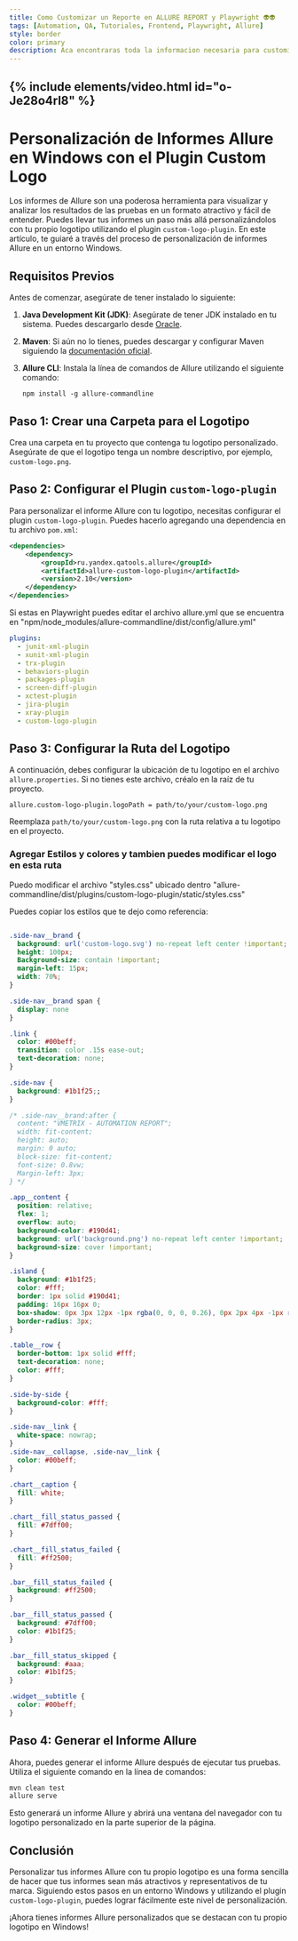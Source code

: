 ```yaml
---
title: Como Customizar un Reporte en ALLURE REPORT y Playwright 👽👽
tags: [Automation, QA, Tutoriales, Frontend, Playwright, Allure]
style: border
color: primary
description: Aca encontraras toda la informacion necesaria para customizar un reporte en Allure y aplicar los colores y el branding de tu empresa.
---
```


{% include elements/video.html id="o-Je28o4rl8" %}
-------------------------

# Personalización de Informes Allure en Windows con el Plugin Custom Logo

Los informes de Allure son una poderosa herramienta para visualizar y analizar los resultados de las pruebas en un formato atractivo y fácil de entender. Puedes llevar tus informes un paso más allá personalizándolos con tu propio logotipo utilizando el plugin `custom-logo-plugin`. En este artículo, te guiaré a través del proceso de personalización de informes Allure en un entorno Windows.

## Requisitos Previos

Antes de comenzar, asegúrate de tener instalado lo siguiente:

1. **Java Development Kit (JDK)**: Asegúrate de tener JDK instalado en tu sistema. Puedes descargarlo desde [Oracle](https://www.oracle.com/java/technologies/javase-downloads.html).

2. **Maven**: Si aún no lo tienes, puedes descargar y configurar Maven siguiendo la [documentación oficial](https://maven.apache.org/download.cgi).

3. **Allure CLI**: Instala la línea de comandos de Allure utilizando el siguiente comando:

   ```
   npm install -g allure-commandline
   ```

## Paso 1: Crear una Carpeta para el Logotipo

Crea una carpeta en tu proyecto que contenga tu logotipo personalizado. Asegúrate de que el logotipo tenga un nombre descriptivo, por ejemplo, `custom-logo.png`.

## Paso 2: Configurar el Plugin `custom-logo-plugin`

Para personalizar el informe Allure con tu logotipo, necesitas configurar el plugin `custom-logo-plugin`. Puedes hacerlo agregando una dependencia en tu archivo `pom.xml`:

```xml
<dependencies>
    <dependency>
        <groupId>ru.yandex.qatools.allure</groupId>
        <artifactId>allure-custom-logo-plugin</artifactId>
        <version>2.10</version>
    </dependency>
</dependencies>
```

Si estas en Playwright puedes editar el archivo allure.yml que se encuentra en "npm/node_modules/allure-commandline/dist/config/allure.yml"

```yml
plugins:
  - junit-xml-plugin
  - xunit-xml-plugin
  - trx-plugin
  - behaviors-plugin
  - packages-plugin
  - screen-diff-plugin
  - xctest-plugin
  - jira-plugin
  - xray-plugin
  - custom-logo-plugin
```

## Paso 3: Configurar la Ruta del Logotipo

A continuación, debes configurar la ubicación de tu logotipo en el archivo `allure.properties`. Si no tienes este archivo, créalo en la raíz de tu proyecto.

```properties
allure.custom-logo-plugin.logoPath = path/to/your/custom-logo.png
```

Reemplaza `path/to/your/custom-logo.png` con la ruta relativa a tu logotipo en el proyecto.

### Agregar Estilos y colores y tambien puedes modificar el logo en esta ruta

Puedo modificar el archivo "styles.css" ubicado dentro "allure-commandline/dist/plugins/custom-logo-plugin/static/styles.css"

Puedes copiar los estilos que te dejo como referencia:

```css

.side-nav__brand {
  background: url('custom-logo.svg') no-repeat left center !important;
  height: 100px;
  Background-size: contain !important;
  margin-left: 15px;
  width: 70%;
}

.side-nav__brand span {
  display: none
}

.link {
  color: #00beff;
  transition: color .15s ease-out;
  text-decoration: none;
}

.side-nav {
  background: #1b1f25;;
}

/* .side-nav__brand:after {
  content: "VMETRIX - AUTOMATION REPORT";
  width: fit-content;
  height: auto;
  margin: 0 auto;
  block-size: fit-content;
  font-size: 0.8vw;
  Margin-left: 3px;
} */

.app__content {
  position: relative;
  flex: 1;
  overflow: auto;
  background-color: #190d41;
  background: url('background.png') no-repeat left center !important;
  background-size: cover !important;
}

.island {
  background: #1b1f25;
  color: #fff;
  border: 1px solid #190d41;
  padding: 16px 16px 0;
  box-shadow: 0px 3px 12px -1px rgba(0, 0, 0, 0.26), 0px 2px 4px -1px rgba(0, 0, 0, 0.16);
  border-radius: 3px;
}

.table__row {
  border-bottom: 1px solid #fff;
  text-decoration: none;
  color: #fff;
}

.side-by-side {
  background-color: #fff;
}

.side-nav__link {
  white-space: nowrap;
}
.side-nav__collapse, .side-nav__link {
  color: #00beff;
}

.chart__caption {
  fill: white;
}

.chart__fill_status_passed {
  fill: #7dff00;
}

.chart__fill_status_failed {
  fill: #ff2500;
}

.bar__fill_status_failed {
  background: #ff2500;
}

.bar__fill_status_passed {
  background: #7dff00;
  color: #1b1f25;
}

.bar__fill_status_skipped {
  background: #aaa;
  color: #1b1f25;
}

.widget__subtitle {
  color: #00beff;
}
```

## Paso 4: Generar el Informe Allure

Ahora, puedes generar el informe Allure después de ejecutar tus pruebas. Utiliza el siguiente comando en la línea de comandos:

```bash
mvn clean test
allure serve
```

Esto generará un informe Allure y abrirá una ventana del navegador con tu logotipo personalizado en la parte superior de la página.

## Conclusión

Personalizar tus informes Allure con tu propio logotipo es una forma sencilla de hacer que tus informes sean más atractivos y representativos de tu marca. Siguiendo estos pasos en un entorno Windows y utilizando el plugin `custom-logo-plugin`, puedes lograr fácilmente este nivel de personalización.

¡Ahora tienes informes Allure personalizados que se destacan con tu propio logotipo en Windows!